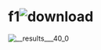 # f1![download](https://github.com/dobiebianca16/f1/assets/72404684/9eeae711-8729-484a-a484-803cb0ad9e5b)
![__results___40_0](https://github.com/dobiebianca16/f1/assets/72404684/b31c8ae8-e777-40c1-b762-82d2bbd45b65)
